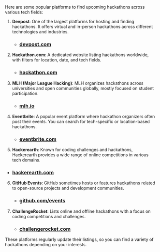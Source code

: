 
Here are some popular platforms to find upcoming hackathons across various tech fields:

1. **Devpost**: One of the largest platforms for hosting and finding hackathons. It offers virtual and in-person hackathons across different technologies and industries.
   - ### [devpost.com](https://devpost.com/)

2. **Hackathon.com**: A dedicated website listing hackathons worldwide, with filters for location, date, and tech fields.
   - ### [hackathon.com](https://www.hackathon.com/)

3. **MLH (Major League Hacking)**: MLH organizes hackathons across universities and open communities globally, mostly focused on student participation.
   - ### [mlh.io](https://mlh.io/)

4. **Eventbrite**: A popular event platform where hackathon organizers often post their events. You can search for tech-specific or location-based hackathons.
   - ### [eventbrite.com](https://www.eventbrite.com/)

5.  **Hackerearth**: Known for coding challenges and hackathons, Hackerearth provides a wide range of online competitions in various tech domains.
   - ### [hackerearth.com](https://www.hackerearth.com/challenges/hackathon/)

6. **GitHub Events**: GitHub sometimes hosts or features hackathons related to open-source projects and development communities.
   - ### [github.com/events](https://github.com/events)

7. **ChallengeRocket**: Lists online and offline hackathons with a focus on coding competitions and challenges.
   - ### [challengerocket.com](https://www.challengerocket.com/)

These platforms regularly update their listings, so you can find a variety of hackathons depending on your interests.